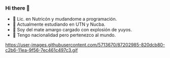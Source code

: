 ### Hi there 👋
- 🔭 Lic. en Nutricón y mudandome a programación.
- 🔭 Actualmente estudiando en UTN y Nucba.
- 👯 Soy del mate amargo cargado con explosión de yuyos.
- 👯 Tengo nacionalidad pero pertenezco al mundo.


https://user-images.githubusercontent.com/5713670/87202985-820dcb80-c2b6-11ea-9f56-7ec461c497c3.gif

